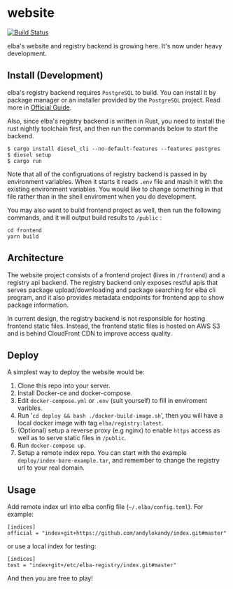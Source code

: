 # website

[![Build Status](https://travis-ci.com/elba/website.svg?branch=master)](https://travis-ci.com/elba/website)

elba's website and registry backend is growing here. It's now under heavy development.

## Install (Development)

elba's registry backend requires `PostgreSQL` to build. You can install it by package manager or an installer provided by the `PostgreSQL` project. Read more in [Official Guide](https://www.postgresql.org/download/).

Also, since elba's registry backend is written in Rust, you need to install the rust nightly toolchain first, and then run the commands below to start the backend.

```
$ cargo install diesel_cli --no-default-features --features postgres
$ diesel setup
$ cargo run
```

Note that all of the configruations of registry backend is passed in by environment variables. When it starts it reads `.env` file and mash it with the existing environment variables. You would like to change something in that file rather than in the shell enviroment when you do development.

You may also want to build frontend project as well, then run the following commands, and it will output build results to `/public` :

```
cd frontend
yarn build
```

## Architecture

The website project consists of a frontend project (lives in `/frontend`) and a registry api backend. The registry backend only exposes restful apis that serves package upload/downloading and package searching for elba cli program, and it also provides metadata endpoints for frontend app to show package information. 

In current design, the registry backend is not responsible for hosting frontend static files. Instead, the frontend static files is hosted on AWS S3 and is behind CloudFront CDN to improve access quality.

## Deploy

A simplest way to deploy the website would be:

1. Clone this repo into your server.
2. Install Docker-ce and docker-compose.
3. Edit `docker-compose.yml` or `.env` (suit yourself) to fill in enviroment varibles.
4. Run '`cd deploy && bash ./docker-build-image.sh`', then you will have a local docker image with tag `elba/registry:latest`.
5. (Optional) setup a reverse proxy (e.g nginx) to enable `https` access as well as to serve static files in `/public`.
6. Run `docker-compose up`.
7. Setup a remote index repo. You can start with the example `deploy/index-bare-example.tar`, and remember to change the registry url to your real domain.

## Usage

Add remote index url into elba config file (`~/.elba/config.toml`). For example:

```
[indices]
official = "index+git+https://github.com/andylokandy/index.git#master"
```

or use a local index for testing:

```
[indices]
test = "index+git+/etc/elba-registry/index.git#master"
```

And then you are free to play!